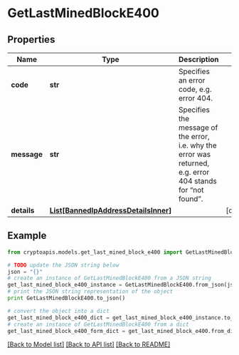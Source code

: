 # GetLastMinedBlockE400


## Properties
Name | Type | Description | Notes
------------ | ------------- | ------------- | -------------
**code** | **str** | Specifies an error code, e.g. error 404. | 
**message** | **str** | Specifies the message of the error, i.e. why the error was returned, e.g. error 404 stands for “not found”. | 
**details** | [**List[BannedIpAddressDetailsInner]**](BannedIpAddressDetailsInner.md) |  | [optional] 

## Example

```python
from cryptoapis.models.get_last_mined_block_e400 import GetLastMinedBlockE400

# TODO update the JSON string below
json = "{}"
# create an instance of GetLastMinedBlockE400 from a JSON string
get_last_mined_block_e400_instance = GetLastMinedBlockE400.from_json(json)
# print the JSON string representation of the object
print GetLastMinedBlockE400.to_json()

# convert the object into a dict
get_last_mined_block_e400_dict = get_last_mined_block_e400_instance.to_dict()
# create an instance of GetLastMinedBlockE400 from a dict
get_last_mined_block_e400_form_dict = get_last_mined_block_e400.from_dict(get_last_mined_block_e400_dict)
```
[[Back to Model list]](../README.md#documentation-for-models) [[Back to API list]](../README.md#documentation-for-api-endpoints) [[Back to README]](../README.md)


